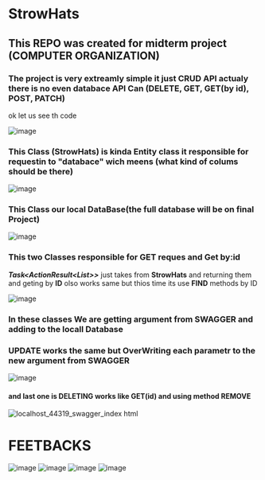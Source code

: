 # StrowHats

## This REPO was created for midterm project (COMPUTER ORGANIZATION)


### The project is very extreamly simple it just CRUD API  actualy there is no even databace API Can (DELETE, GET, GET(by id), POST, PATCH) 

ok let us see th code 

![image](https://user-images.githubusercontent.com/95775818/161423241-06462922-9201-48c5-bf59-8a1fcc33ac71.png)
### This Class (StrowHats) is kinda Entity class it responsible for requestin to "databace" wich meens (what kind of colums should be there)


![image](https://user-images.githubusercontent.com/95775818/161423404-0a87a9a1-9042-4885-a64f-a2011ae1e1aa.png)
### This Class our local DataBase(the full database will be on final Project)

![image](https://user-images.githubusercontent.com/95775818/161423434-0eb8ce97-5277-4067-958a-232e250dd390.png)
### This two Classes responsible for GET reques and Get by:id 

***Task<ActionResult<List<StrowHats>>>***  just takes from **StrowHats** and returning them  and geting by **ID** olso works same but thios time its use **FIND** methods by ID
  
  
![image](https://user-images.githubusercontent.com/95775818/161423852-cd428e28-dfa6-4e93-9010-cebaee10241d.png)
### In these classes We are getting argument from **SWAGGER**  and adding to the locall Database 
  
### UPDATE works the same but OverWriting each parametr to the new argument from SWAGGER 
  
  
![image](https://user-images.githubusercontent.com/95775818/161424074-8ce27ee8-70ca-4c5d-8e82-9f624e21a1b9.png)
#### and last one is DELETING  works like GET(id) and using method **REMOVE** 
  
![localhost_44319_swagger_index html](https://user-images.githubusercontent.com/95775818/161424539-ec6fd43f-206f-41ed-9f23-8d570c5dea3c.png)
  
  
# FEETBACKS

  ![image](https://user-images.githubusercontent.com/95775818/161426546-5464eb88-3986-4165-bf20-dc37a9b8f115.png)
  ![image](https://user-images.githubusercontent.com/95775818/161426551-dc561cb5-97f9-47c7-a138-d6523c434e05.png)
  ![image](https://user-images.githubusercontent.com/95775818/161426777-ae9152a5-d6f3-4d5b-947d-c8e3bde0ca28.png)
  ![image](https://user-images.githubusercontent.com/95775818/161429149-bb23f338-01a7-40d3-a761-e3391d4704df.png)



